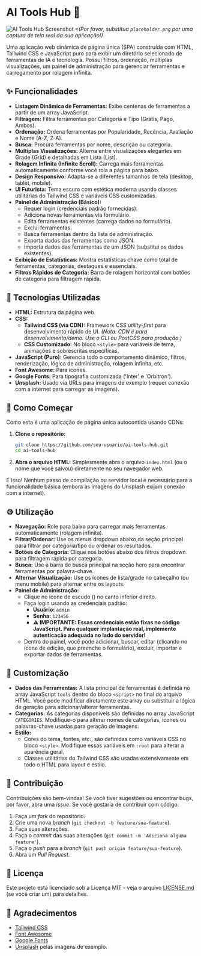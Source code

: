 # AI Tools Hub 🚀

![AI Tools Hub Screenshot](placeholder.png)
*<(Por favor, substitua `placeholder.png` por uma captura de tela real da sua aplicação!)*

Uma aplicação web dinâmica de página única (SPA) construída com HTML, Tailwind CSS e JavaScript puro para exibir um diretório selecionado de ferramentas de IA e tecnologia. Possui filtros, ordenação, múltiplas visualizações, um painel de administração para gerenciar ferramentas e carregamento por rolagem infinita.

## ✨ Funcionalidades

*   **Listagem Dinâmica de Ferramentas:** Exibe centenas de ferramentas a partir de um array JavaScript.
*   **Filtragem:** Filtra ferramentas por Categoria e Tipo (Grátis, Pago, Ambos).
*   **Ordenação:** Ordena ferramentas por Popularidade, Recência, Avaliação e Nome (A-Z, Z-A).
*   **Busca:** Procura ferramentas por nome, descrição ou categoria.
*   **Múltiplas Visualizações:** Alterna entre visualizações elegantes em Grade (Grid) e detalhadas em Lista (List).
*   **Rolagem Infinita (Infinite Scroll):** Carrega mais ferramentas automaticamente conforme você rola a página para baixo.
*   **Design Responsivo:** Adapta-se a diferentes tamanhos de tela (desktop, tablet, mobile).
*   **UI Futurista:** Tema escuro com estética moderna usando classes utilitárias do Tailwind CSS e variáveis CSS customizadas.
*   **Painel de Administração (Básico):**
    *   Requer login (credenciais padrão fornecidas).
    *   Adiciona novas ferramentas via formulário.
    *   Edita ferramentas existentes (carrega dados no formulário).
    *   Exclui ferramentas.
    *   Busca ferramentas dentro da lista de administração.
    *   Exporta dados das ferramentas como JSON.
    *   Importa dados das ferramentas de um JSON (substitui os dados existentes).
*   **Exibição de Estatísticas:** Mostra estatísticas chave como total de ferramentas, categorias, destaques e essenciais.
*   **Filtros Rápidos de Categoria:** Barra de rolagem horizontal com botões de categoria para filtragem rápida.

## 🔧 Tecnologias Utilizadas

*   **HTML:** Estrutura da página web.
*   **CSS:**
    *   **Tailwind CSS (via CDN):** Framework CSS *utility-first* para desenvolvimento rápido de UI. *(Nota: CDN é para desenvolvimento/demo. Use o CLI ou PostCSS para produção.)*
    *   **CSS Customizado:** No bloco `<style>` para variáveis de tema, animações e sobrescritas específicas.
*   **JavaScript (Puro):** Gerencia todo o comportamento dinâmico, filtros, renderização, lógica de administração, rolagem infinita, etc.
*   **Font Awesome:** Para ícones.
*   **Google Fonts:** Para tipografia customizada ('Inter' e 'Orbitron').
*   **Unsplash:** Usado via URLs para imagens de exemplo (requer conexão com a internet para carregar as imagens).

## 🚀 Como Começar

Como esta é uma aplicação de página única autocontida usando CDNs:

1.  **Clone o repositório:**
    ```bash
    git clone https://github.com/seu-usuario/ai-tools-hub.git
    cd ai-tools-hub
    ```
2.  **Abra o arquivo HTML:** Simplesmente abra o arquivo `index.html` (ou o nome que você salvou) diretamente no seu navegador web.

É isso! Nenhum passo de compilação ou servidor local é necessário para a funcionalidade básica (embora as imagens do Unsplash exijam conexão com a internet).

## ⚙️ Utilização

*   **Navegação:** Role para baixo para carregar mais ferramentas automaticamente (rolagem infinita).
*   **Filtrar/Ordenar:** Use os menus dropdown abaixo da seção principal para filtrar por categoria/tipo ou ordenar os resultados.
*   **Botões de Categoria:** Clique nos botões abaixo dos filtros dropdown para filtragem rápida por categoria.
*   **Busca:** Use a barra de busca principal na seção hero para encontrar ferramentas por palavra-chave.
*   **Alternar Visualização:** Use os ícones de lista/grade no cabeçalho (ou menu mobile) para alternar entre os layouts.
*   **Painel de Administração:**
    *   Clique no ícone de escudo (<i class="fas fa-user-shield"></i>) no canto inferior direito.
    *   Faça login usando as credenciais padrão:
        *   **Usuário:** `admin`
        *   **Senha:** `123456`
        *   **⚠️ IMPORTANTE: Essas credenciais estão fixas no código JavaScript. Para qualquer implantação real, implemente autenticação adequada no lado do servidor!**
    *   Dentro do painel, você pode adicionar, buscar, editar (clicando no ícone de edição, que preenche o formulário), excluir, importar e exportar dados de ferramentas.

## 🎨 Customização

*   **Dados das Ferramentas:** A lista principal de ferramentas é definida no array JavaScript `tools` dentro do bloco `<script>` no final do arquivo HTML. Você pode modificar diretamente este array ou substituir a lógica de geração para adicionar/alterar ferramentas.
*   **Categorias:** As categorias disponíveis são definidas no array JavaScript `CATEGORIES`. Modifique-o para alterar nomes de categorias, ícones ou palavras-chave usadas para geração de imagens.
*   **Estilo:**
    *   Cores do tema, fontes, etc., são definidas como variáveis CSS no bloco `<style>`. Modifique essas variáveis em `:root` para alterar a aparência geral.
    *   Classes utilitárias do Tailwind CSS são usadas extensivamente em todo o HTML para layout e estilo.

## 🤝 Contribuição

Contribuições são bem-vindas! Se você tiver sugestões ou encontrar bugs, por favor, abra uma *issue*. Se você gostaria de contribuir com código:

1.  Faça um *fork* do repositório.
2.  Crie uma nova *branch* (`git checkout -b feature/sua-feature`).
3.  Faça suas alterações.
4.  Faça o *commit* das suas alterações (`git commit -m 'Adiciona alguma feature'`).
5.  Faça o *push* para a *branch* (`git push origin feature/sua-feature`).
6.  Abra um *Pull Request*.

## 📄 Licença

Este projeto está licenciado sob a Licença MIT - veja o arquivo [LICENSE.md](LICENSE.md) (se você criar um) para detalhes.

## 🙏 Agradecimentos

*   [Tailwind CSS](https://tailwindcss.com/)
*   [Font Awesome](https://fontawesome.com/)
*   [Google Fonts](https://fonts.google.com/)
*   [Unsplash](https://unsplash.com/) pelas imagens de exemplo.
